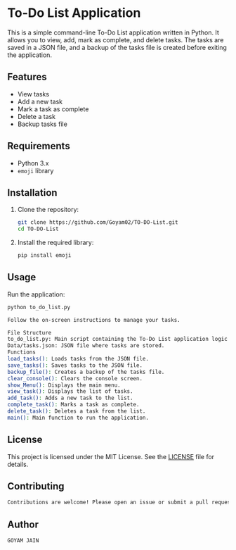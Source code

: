 # To-Do List Application

This is a simple command-line To-Do List application written in Python. It allows you to view, add, mark as complete, and delete tasks. The tasks are saved in a JSON file, and a backup of the tasks file is created before exiting the application.

## Features

- View tasks
- Add a new task
- Mark a task as complete
- Delete a task
- Backup tasks file

## Requirements

- Python 3.x
- `emoji` library

## Installation

1. Clone the repository:

    ```sh
    git clone https://github.com/Goyam02/TO-DO-List.git
    cd TO-DO-List
    ```

2. Install the required library:

    ```sh
    pip install emoji
    ```

## Usage

Run the application:

```sh
python to_do_list.py

Follow the on-screen instructions to manage your tasks.

File Structure
to_do_list.py: Main script containing the To-Do List application logic.
Data/tasks.json: JSON file where tasks are stored.
Functions
load_tasks(): Loads tasks from the JSON file.
save_tasks(): Saves tasks to the JSON file.
backup_file(): Creates a backup of the tasks file.
clear_console(): Clears the console screen.
show_Menu(): Displays the main menu.
view_task(): Displays the list of tasks.
add_task(): Adds a new task to the list.
complete_task(): Marks a task as complete.
delete_task(): Deletes a task from the list.
main(): Main function to run the application.
```

## License
This project is licensed under the MIT License. See the [LICENSE](https://github.com/Goyam02/To-Do-List/blob/main/LICENSE) file for details.


## Contributing
```sh
Contributions are welcome! Please open an issue or submit a pull request for any changes.
```
## Author
```sh
GOYAM JAIN
